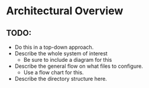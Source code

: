 # Architectural Overview

## TODO:
- Do this in a top-down approach.
- Describe the whole system of interest
    - Be sure to include a diagram for this
- Describe the general flow on what files to configure.
    - Use a flow chart for this.
- Describe the directory structure here.
